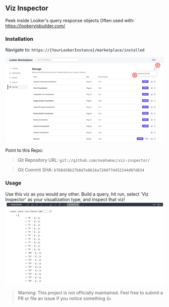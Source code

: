 ## Viz Inspector
Peek inside Looker's query response objects
Often used with: https://lookervisbuilder.com/

### Installation 
Navigate to: `https://{YourLookerInstance}/marketplace/installed`

<img src="https://github.com/noahamac/viz-inspector/blob/master/install.png">

Point to this Repo:
> Git Repository URL: `git://github.com/noahamac/viz-inspector/`

> Git Commit SHA: `b768458b27b8d7e8616a7260f7d452244d6fd834`


### Usage
Use this viz as you would any other. Build a query, hit run, select 'Viz Inspector' as your visualization type, and inspect that viz! 
<img src="https://github.com/noahamac/viz-inspector/blob/master/demo.png">



> Warning: This project is not officially maintained. Feel free to submit a PR or file an issue if you notice something 👍
